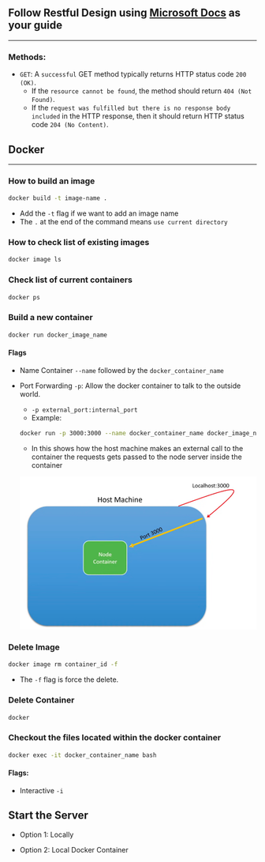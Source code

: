 ## Follow Restful Design using [Microsoft Docs](https://docs.microsoft.com/en-us/azure/architecture/best-practices/api-design) as your guide

<hr />

### Methods:
 - `GET`: A `successful` GET method typically returns HTTP status code `200 (OK)`. 
    - If the `resource cannot be found`, the method should return `404 (Not Found)`.
    - If the `request was fulfilled but there is no response body included` in the HTTP response, then it should return HTTP status code `204 (No Content)`.

## Docker 
<hr />

### How to build an image
```bash
docker build -t image-name .
```

- Add the `-t` flag if we want to add an image name
- The `.` at the end of the command means `use current directory` 

### How to check list of existing images

```bash
docker image ls
```

### Check list of current containers

```bash
docker ps
```

### Build a new container

```bash
docker run docker_image_name
```

#### Flags
- Name Container `--name` followed by the `docker_container_name`
- Port Forwarding `-p`: Allow the docker container to talk to the outside world.
   - ``` -p external_port:internal_port ```
   - Example: 
   ```bash
   docker run -p 3000:3000 --name docker_container_name docker_image_name
   ``` 
   - In this shows how the host machine makes an external call to the container the requests gets passed to the node server inside the container

   ![image](./src/assets/images/docker_portforwarding.png)


### Delete Image
```bash
docker image rm container_id -f 
```
- The `-f` flag is force the delete.

### Delete Container
```bash
docker 
```

### Checkout the files located within the docker container

```bash
docker exec -it docker_container_name bash
```

#### Flags:
- Interactive `-i`

## Start the Server

- Option 1: Locally

- Option 2: Local Docker Container